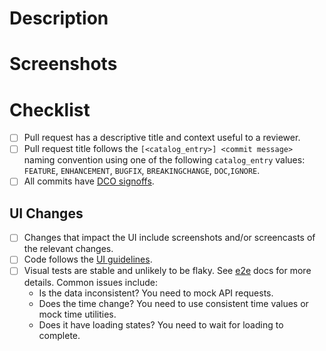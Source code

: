 <!--
  See the contributing guide for detailed guidance about contributing.
  https://github.com/peteryurkovich/perses/blob/main/CONTRIBUTING.md
-->

# Description

<!-- Context useful to a reviewer -->

# Screenshots

<!-- If there are UI changes -->

# Checklist

- [ ] Pull request has a descriptive title and context useful to a reviewer.
- [ ] Pull request title follows the `[<catalog_entry>] <commit message>` naming convention using one of the
  following `catalog_entry` values: `FEATURE`, `ENHANCEMENT`, `BUGFIX`, `BREAKINGCHANGE`, `DOC`,`IGNORE`.
- [ ] All commits have [DCO signoffs](https://github.com/probot/dco#how-it-works).

## UI Changes

- [ ] Changes that impact the UI include screenshots and/or screencasts of the relevant changes.
- [ ] Code follows the [UI guidelines](https://github.com/peteryurkovich/perses/blob/main/ui/ui-guidelines.md).
- [ ] Visual tests are stable and unlikely to be flaky.
  See [e2e](https://github.com/peteryurkovich/perses/tree/main/ui/e2e#visual-tests) docs for more details. Common issues include:
  - Is the data inconsistent? You need to mock API requests.
  - Does the time change? You need to use consistent time values or mock time utilities.
  - Does it have loading states? You need to wait for loading to complete.
